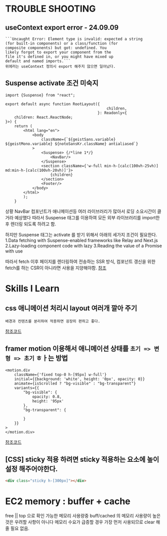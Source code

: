 # TROUBLE SHOOTING
## useContext export error - 24.09.09
    ```Uncaught Error: Element type is invalid: expected a string
    (for built-in components) or a class/function (for
    composite components) but got: undefined. You
    likely forgot to export your component from the
    file it's defined in, or you might have mixed up
    default and named imports.```
    위에러는 useContext 정의시 export 해주지 않으면 일어났다.

## Suspense activate 조건 미숙지
```tsx
import {Suspense} from "react";

export default async function RootLayout({
                                             children,
                                         }: Readonly<{
    children: React.ReactNode;
}>) {
    return (
        <html lang="en">
            <body
                className={`${geistSans.variable} ${geistMono.variable} ${notoSansKr.className} antialiased`}
            >
                <Suspense> {/*line 1*/}
                    <NavBar/>
                </Suspense>
                <section className={'w-full min-h-[calc(100vh-25vh)] md:min-h-[calc(100vh-20vh)]'}>
                    {children}
                </section>  
                <Footer/>
            </body>
        </html>
        );
    }
```
상황 NavBar 컴포넌트가 애니메이션등 여러 라이브러리가 많아서 로딩 소요시간이 클 거라 예상했다
따라서 Suspense 태그를 이용하여 모든 외부 라이브러리를 import한 후 렌더링 되도록 하려고 함.

하지만 Suspense 태그는 activate 를 받기 위해서 아래의 세가지 조건이 필요한다.
1.Data fetching with Suspense-enabled frameworks like Relay and Next.js
2.Lazy-loading component code with lazy
3.Reading the value of a Promise with use

따라서 fetch 이후 페이지를 렌더링하여 전송하는 SSR 방식, 컴포넌트 갱신을 위한 fetch를 하는 CSR이 아니라면 사용을 지양해야함.
[참조](https://react.dev/reference/react/Suspense)

# Skills I Learn
## css 애니메이션 처리시 layout 여러개 깔아 주기 
    배경과 컨텐츠를 분리하여 적용하면 굉장히 편하고 좋다.
[참조코드](./app/layout.tsx)

## framer motion 이용해서 애니메이션 상태를 `초기 => 변형 => 초기` ㅎㅏ는 방법
```tsx
<motion.div
    className={'fixed top-0 h-[95px] w-full'}
    initial={{background: 'white', height: '0px', opacity: 0}}
    animate={isScrolled ? "bg-visible" : "bg-transparent"}
    variants={{
        "bg-visible": {
            opacity: 0.8,
            height: '95px'
        },
        "bg-transparent": {

        }
    }}
>
</motion.div>
```
[참조코드](./app/layout.tsx)

## [CSS] sticky 적용 하려면 sticky 적용하는 요소에 높이 설정 해주어야한다.
```html
<div class="sticky h-[300px]"></div>
```

# EC2 memory : buffer + cache
free || top 으로 확인 가능한 메모리 사용량중 buff/cached 의 메모리 사용량이 높은것은 우려할 사항이 아니다
메모리 수요가 급증할 경우 가장 먼저 사용되므로 clear 해줄 필요 없음. 